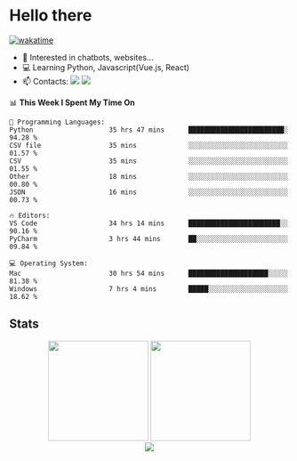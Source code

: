 # Hello there

[![wakatime](https://wakatime.com/badge/user/018bd4cf-9224-4729-b4f3-31fc6a93ca34.svg)](https://wakatime.com/@flamescoder)

- 👀 Interested in chatbots, websites...
- 💻 Learning Python, Javascript(Vue.js, React)
- 📫 Contacts: <a href="https://t.me/FlameCoder0_0" target="_blank"><img src="https://img.shields.io/badge/telegram-0088cc?logo=telegram&logoColor=white"/></a> <a href="https://discord.gg/3wt8QRndjm" target="_blank"><img src="https://img.shields.io/badge/discord-5865F2?logo=discord&logoColor=white"/></a>

<!--START_SECTION:waka-->
📊 **This Week I Spent My Time On** 

```text
💬 Programming Languages: 
Python                   35 hrs 47 mins      ████████████████████████░   94.28 % 
CSV file                 35 mins             ░░░░░░░░░░░░░░░░░░░░░░░░░   01.57 % 
CSV                      35 mins             ░░░░░░░░░░░░░░░░░░░░░░░░░   01.55 % 
Other                    18 mins             ░░░░░░░░░░░░░░░░░░░░░░░░░   00.80 % 
JSON                     16 mins             ░░░░░░░░░░░░░░░░░░░░░░░░░   00.73 % 

🔥 Editors: 
VS Code                  34 hrs 14 mins      ███████████████████████░░   90.16 % 
PyCharm                  3 hrs 44 mins       ██░░░░░░░░░░░░░░░░░░░░░░░   09.84 % 

💻 Operating System: 
Mac                      30 hrs 54 mins      ████████████████████░░░░░   81.38 % 
Windows                  7 hrs 4 mins        █████░░░░░░░░░░░░░░░░░░░░   18.62 % 
```


<!--END_SECTION:waka-->

<h2>Stats</h2>

<div align="center">
  <img height="180" src="https://github-readme-stats-sigma-five.vercel.app/api?username=FlamesC0der&show_icons=true&count_private=true&theme=codeSTACKr&bg_color=0d1117&border_color=30363d"/>
  <img height="180" src="https://github-readme-stats-sigma-five.vercel.app//api/top-langs/?username=FlamesC0der&layout=compact&theme=codeSTACKr&border_color=30363d&bg_color=0d1117"/>
</div>

<div align="center">
  <img src="https://komarev.com/ghpvc/?username=FlamesC0der&style=flat-square&color=red"/>
</div>
